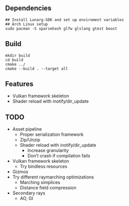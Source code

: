 ## Dependencies
```console
## Install Lunarg-SDK and set up enviroment variables
## Arch Linux setup
sudo pacman -S sparsehash glfw glslang gtest boost
```
## Build
```console
mkdir build
cd build
cmake ../
cmake --build . --target all
```
## Features
* Vulkan framework skeleton
* Shader reload with inotify/dir_update
## TODO
* Asset pipeline
  * Proper serialization framework
  * Zip/Unzip
  * Shader reload with inotify/dir_update
    * Increase granularity
    * Don't crash if compilation fails
* Vulkan framework skeleton
  * Try bindless resources
* Gizmos
* Try different raymarching optimizations
  * Marching simplices
  * Distance field compression
* Secondary rays
  * AO, GI
